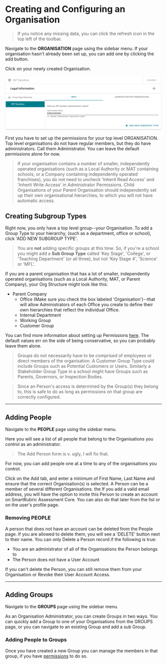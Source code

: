# Creating and Configuring an Organisation

> If you notice any missing data, you can click the refresh icon in the top left of the toolbar.

Navigate to the **ORGANISATION** page using the sidebar menu. If your organisation hasn't already been set up, you can add one by clicking the  add button.

Click on your newly created Organisation.

![Image](../_media/Organisation_Settings.png)

First you have to set up the permissions for your top level ORGANISATION. Top level organisations do not have regular members, but they do have administrators. Call them Administrator. You can leave the default permissions alone for now.

> If your organisation contains a number of smaller, independently operated organisations (such as a Local Authority or MAT containing schools, or a Company containing independently operated franchises), you do not need to uncheck 'Inherit Read Access' and 'Inherit Write Access' in Administrator Permissions. Child Organisations of your Parent Organisation should independently set up their own organisational hierarchies, to which you will not have automatic access.

## Creating Subgroup Types

Right now, you only have a top level group--your Organisation. To add a Group Type to your hierarchy, (such as a department, office or school), click 'ADD NEW SUBGROUP TYPE'.

> You are **not** adding specific groups at this time. So, if you're a school you might add a **Sub Group Type** called 'Key Stage', 'College', or 'Teaching Department' (or all three), but not 'Key Stage 4', 'Science' or 'MFL'.

If you are a parent organisation that has a lot of smaller, independently operated organisations (such as a Local Authority, MAT, or Parent Company), your Org Structure might look like this:
- Parent Company
  - Office (Make sure you check the box labeled 'Organisation')--that will allow Administrators of each Office you create to define their own hierarchies that reflect the individual Office.
  - Internal Department
  - Working Group
  - Customer Group

You can find more information about setting up Permissions [here](/management-portal/permissions.md). The default values err on the side of being conservative, so you can probably leave them alone.

> Groups do not necessarily have to be comprised of employees or direct members of the organisation. A Customer Group Type could include Groups such as Potential Customers or Users. Similarly a Stakeholder Group Type in a school might have Groups such as Parents, Governors,  or Inspection Bodies.

> Since an Person's access is determined by the Group(s) they belong to, this is safe to do as long as permissions on that group are correctly configured.

---

## Adding People

Navigate to the **PEOPLE**  page using the sidebar menu.

Here you will see a list of all people that belong to the Organisations you control as an administrator.

> The Add Person form is v. ugly, I will fix that.

For now, you can add people one at a time to any of the organisations you control.

Click on the Add tab, and enter a minimum of First Name, Last Name and ensure that the correct Organisation(s) is selected. A Person can be a member of several different Organisations. the If you add a valid email address, you will have the option to invite this Person to create an account on SmartRubric Assessment Core. You can also do that later from the list or on the user's profile page.

### Removing PEOPLE

A person that does not have an account can be deleted from the People page. If you are allowed to delete them, you will see a 'DELETE' button next to their name. You can only Delete a Person record if the following is true:

  - You are an administrator of all of the Organisations the Person belongs to
  - The Person does not have a User Account

If you can't delete the Person, you can still remove them from your Organisation or Revoke their User Account Access.

---

## Adding Groups

Navigate to the **GROUPS** page using the sidebar menu.

As an Organisation Administrator, you can create Groups in two ways. You can quickly add a Group to one of your Organisations from the GROUPS page, or you can navigate to an existing Group and add a sub Group.

### Adding People to Groups

Once you have created a new Group you can manage the members in that group, if you have [permissions](/management-portal/permissions.md) to do so.
